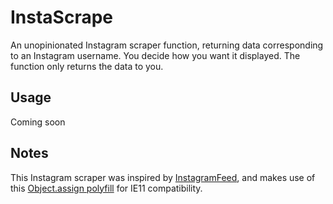 # InstaScrape
An unopinionated Instagram scraper function, returning data corresponding to an Instagram username. You decide how you want it displayed. The function only returns the data to you.

## Usage
Coming soon

## Notes
This Instagram scraper was inspired by [InstagramFeed](https://github.com/jsanahuja/InstagramFeed), and makes use of this [Object.assign polyfill](https://developer.mozilla.org/en-US/docs/Web/JavaScript/Reference/Global_Objects/Object/assign#Polyfill) for IE11 compatibility.
